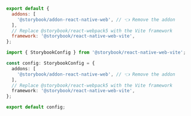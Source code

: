 <!-- TODO: Vet this example for CSF Next support -->

```js filename=".storybook/main.js" renderer="react-native-web" language="js"
export default {
  addons: [
    '@storybook/addon-react-native-web', // 👈 Remove the addon
  ],
  // Replace @storybook/react-webpack5 with the Vite framework
  framework: '@storybook/react-native-web-vite',
};
```

```ts filename=".storybook/main.ts" renderer="react-native-web" language="ts"
import { StorybookConfig } from '@storybook/react-native-web-vite';

const config: StorybookConfig = {
  addons: [
    '@storybook/addon-react-native-web', // 👈 Remove the addon
  ],
  // Replace @storybook/react-webpack5 with the Vite framework
  framework: '@storybook/react-native-web-vite',
};

export default config;
```
